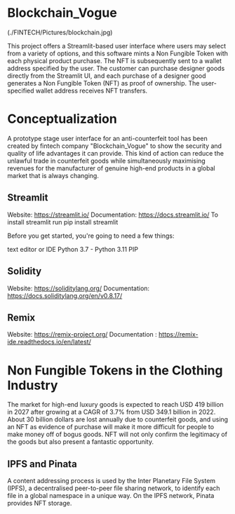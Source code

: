 # Blockchain_Vogue

(./FINTECH/Pictures/blockchain.jpg)

This project offers a Streamlit-based user interface where users may select from a variety of options, and this software mints a Non Fungible Token with each physical product purchase. The NFT is subsequently sent to a wallet address specified by the user.  The customer can purchase designer goods directly from the Streamlit UI, and each purchase of a designer good generates a Non Fungible Token (NFT) as proof of ownership. The user-specified wallet address receives NFT transfers.

# Conceptualization

A prototype stage user interface for an anti-counterfeit tool has been created by fintech company "Blockchain_Vogue" to show the security and quality of life advantages it can provide. This kind of action can reduce the unlawful trade in counterfeit goods while simultaneously maximising revenues for the manufacturer of genuine high-end products in a global market that is always changing.

## Streamlit 

Website: https://streamlit.io/ 
Documentation: https://docs.streamlit.io/ 
To install streamlit run pip install streamlit 

Before you get started, you're going to need a few things:

text editor or IDE 
Python 3.7 - Python 3.11
PIP 

## Solidity

Website: https://soliditylang.org/ 
Documentation: https://docs.soliditylang.org/en/v0.8.17/ 

## Remix

Website: https://remix-project.org/ 
Documentation : https://remix-ide.readthedocs.io/en/latest/ 

# Non Fungible Tokens in the Clothing Industry

The market for high-end luxury goods is expected to reach USD 419 billion in 2027 after growing at a CAGR of 3.7% from USD 349.1 billion in 2022. About 30 billion dollars are lost annually due to counterfeit goods, and using an NFT as evidence of purchase will make it more difficult for people to make money off of bogus goods. NFT will not only confirm the legitimacy of the goods but also present a fantastic opportunity.

## IPFS and Pinata

A content addressing process is used by the Inter Planetary File System (IPFS), a decentralised peer-to-peer file sharing network, to identify each file in a global namespace in a unique way. On the IPFS network, Pinata provides NFT storage.

